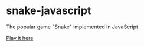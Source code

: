 # snake-javascript
The popular game "Snake" implemented in JavaScript

[Play it here](https://branflakes7.github.io/snake-javascript/snake.html)
